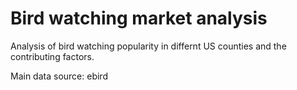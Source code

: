 # Bird watching market analysis

Analysis of bird watching popularity in differnt US counties and the contributing factors.

Main data source: ebird
